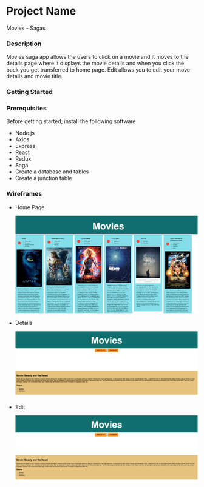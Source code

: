 # Project Name

Movies - Sagas

### Description

Movies saga app allows the users  to click on a movie and it moves to the details page where it displays the movie details and when you click the back you get transferred to home page. Edit allows you to edit your move details and movie title.

### Getting Started

### Prerequisites

Before getting started, install the following software

- Node.js
- Axios
- Express
- React
- Redux
- Saga
- Create a database and tables
- Create a junction table

### Wireframes

- Home Page

    ![Home](Wire-frames/Home.png)

- Details

    ![Details](Wire-frames/Details.png)

- Edit

    ![Edit](Wire-frames/Details.png)